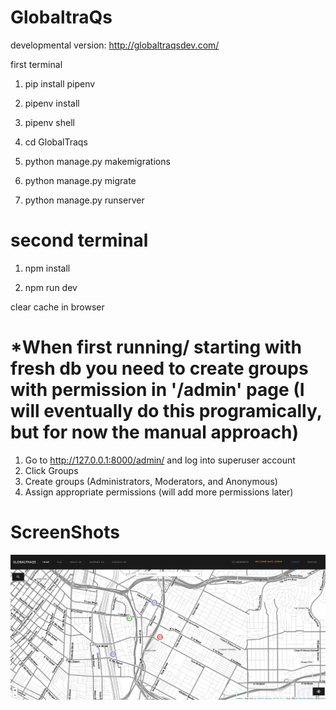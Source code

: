 # GlobaltraQs

developmental version: http://globaltraqsdev.com/

first terminal

1. pip install pipenv

2. pipenv install

3. pipenv shell

4. cd GlobalTraqs

5. python manage.py makemigrations

6. python manage.py migrate

7. python manage.py runserver

# second terminal

1. npm install

2. npm run dev

clear cache in browser

# \*When first running/ starting with fresh db you need to create groups with permission in '/admin' page (I will eventually do this programically, but for now the manual approach)

1. Go to http://127.0.0.1:8000/admin/ and log into superuser account
2. Click Groups
3. Create groups (Administrators, Moderators, and Anonymous)
4. Assign appropriate permissions (will add more permissions later)

# ScreenShots

![HomePage](GlobalTraqs/media/media/Home.png)
